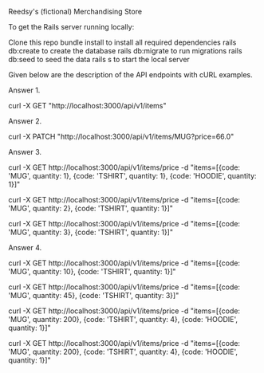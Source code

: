 Reedsy's (fictional) Merchandising Store

To get the Rails server running locally:

Clone this repo
bundle install to install all required dependencies
rails db:create to create the database
rails db:migrate to run migrations
rails db:seed to seed the data
rails s to start the local server

Given below are the description of the API endpoints with cURL examples.


Answer 1. 

curl -X GET "http://localhost:3000/api/v1/items"

Answer 2. 

curl -X PATCH "http://localhost:3000/api/v1/items/MUG?price=66.0"

Answer 3.

curl  -X GET http://localhost:3000/api/v1/items/price -d "items=[{code: 'MUG', quantity: 1}, {code: 'TSHIRT', quantity: 1}, {code: 'HOODIE', quantity: 1}]"

curl  -X GET http://localhost:3000/api/v1/items/price -d "items=[{code: 'MUG', quantity: 2}, {code: 'TSHIRT', quantity: 1}]"

curl  -X GET http://localhost:3000/api/v1/items/price -d "items=[{code: 'MUG', quantity: 3}, {code: 'TSHIRT', quantity: 1}]"


Answer 4.

curl  -X GET http://localhost:3000/api/v1/items/price -d "items=[{code: 'MUG', quantity: 10}, {code: 'TSHIRT', quantity: 1}]"

curl  -X GET http://localhost:3000/api/v1/items/price -d "items=[{code: 'MUG', quantity: 45}, {code: 'TSHIRT', quantity: 3}]"


curl  -X GET http://localhost:3000/api/v1/items/price -d "items=[{code: 'MUG', quantity: 200}, {code: 'TSHIRT', quantity: 4}, {code: 'HOODIE', quantity: 1}]"


curl  -X GET http://localhost:3000/api/v1/items/price -d "items=[{code: 'MUG', quantity: 200}, {code: 'TSHIRT', quantity: 4}, {code: 'HOODIE', quantity: 1}]"

